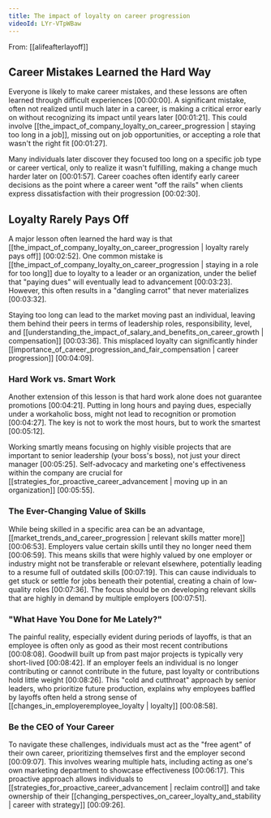 ```yaml
---
title: The impact of loyalty on career progression
videoId: LYr-VTpWBaw
---
```


From: [[alifeafterlayoff]] <br/> 

## Career Mistakes Learned the Hard Way

Everyone is likely to make career mistakes, and these lessons are often learned through difficult experiences <a class="yt-timestamp" data-t="00:00:00">[00:00:00]</a>. A significant mistake, often not realized until much later in a career, is making a critical error early on without recognizing its impact until years later <a class="yt-timestamp" data-t="00:01:21">[00:01:21]</a>. This could involve [[the_impact_of_company_loyalty_on_career_progression | staying too long in a job]], missing out on job opportunities, or accepting a role that wasn't the right fit <a class="yt-timestamp" data-t="00:01:27">[00:01:27]</a>.

Many individuals later discover they focused too long on a specific job type or career vertical, only to realize it wasn't fulfilling, making a change much harder later on <a class="yt-timestamp" data-t="00:01:57">[00:01:57]</a>. Career coaches often identify early career decisions as the point where a career went "off the rails" when clients express dissatisfaction with their progression <a class="yt-timestamp" data-t="00:02:30">[00:02:30]</a>.

## Loyalty Rarely Pays Off

A major lesson often learned the hard way is that [[the_impact_of_company_loyalty_on_career_progression | loyalty rarely pays off]] <a class="yt-timestamp" data-t="00:02:52">[00:02:52]</a>. One common mistake is [[the_impact_of_company_loyalty_on_career_progression | staying in a role for too long]] due to loyalty to a leader or an organization, under the belief that "paying dues" will eventually lead to advancement <a class="yt-timestamp" data-t="00:03:23">[00:03:23]</a>. However, this often results in a "dangling carrot" that never materializes <a class="yt-timestamp" data-t="00:03:32">[00:03:32]</a>.

Staying too long can lead to the market moving past an individual, leaving them behind their peers in terms of leadership roles, responsibility, level, and [[understanding_the_impact_of_salary_and_benefits_on_career_growth | compensation]] <a class="yt-timestamp" data-t="00:03:36">[00:03:36]</a>. This misplaced loyalty can significantly hinder [[importance_of_career_progression_and_fair_compensation | career progression]] <a class="yt-timestamp" data-t="00:04:09">[00:04:09]</a>.

### Hard Work vs. Smart Work

Another extension of this lesson is that hard work alone does not guarantee promotions <a class="yt-timestamp" data-t="00:04:21">[00:04:21]</a>. Putting in long hours and paying dues, especially under a workaholic boss, might not lead to recognition or promotion <a class="yt-timestamp" data-t="00:04:27">[00:04:27]</a>. The key is not to work the most hours, but to work the smartest <a class="yt-timestamp" data-t="00:05:12">[00:05:12]</a>.

Working smartly means focusing on highly visible projects that are important to senior leadership (your boss's boss), not just your direct manager <a class="yt-timestamp" data-t="00:05:25">[00:05:25]</a>. Self-advocacy and marketing one's effectiveness within the company are crucial for [[strategies_for_proactive_career_advancement | moving up in an organization]] <a class="yt-timestamp" data-t="00:05:55">[00:05:55]</a>.

### The Ever-Changing Value of Skills

While being skilled in a specific area can be an advantage, [[market_trends_and_career_progression | relevant skills matter more]] <a class="yt-timestamp" data-t="00:06:53">[00:06:53]</a>. Employers value certain skills until they no longer need them <a class="yt-timestamp" data-t="00:06:59">[00:06:59]</a>. This means skills that were highly valued by one employer or industry might not be transferable or relevant elsewhere, potentially leading to a resume full of outdated skills <a class="yt-timestamp" data-t="00:07:19">[00:07:19]</a>. This can cause individuals to get stuck or settle for jobs beneath their potential, creating a chain of low-quality roles <a class="yt-timestamp" data-t="00:07:36">[00:07:36]</a>. The focus should be on developing relevant skills that are highly in demand by multiple employers <a class="yt-timestamp" data-t="00:07:51">[00:07:51]</a>.

### "What Have You Done for Me Lately?"

The painful reality, especially evident during periods of layoffs, is that an employee is often only as good as their most recent contributions <a class="yt-timestamp" data-t="00:08:08">[00:08:08]</a>. Goodwill built up from past major projects is typically very short-lived <a class="yt-timestamp" data-t="00:08:42">[00:08:42]</a>. If an employer feels an individual is no longer contributing or cannot contribute in the future, past loyalty or contributions hold little weight <a class="yt-timestamp" data-t="00:08:26">[00:08:26]</a>. This "cold and cutthroat" approach by senior leaders, who prioritize future production, explains why employees baffled by layoffs often held a strong sense of [[changes_in_employeremployee_loyalty | loyalty]] <a class="yt-timestamp" data-t="00:08:58">[00:08:58]</a>.

### Be the CEO of Your Career

To navigate these challenges, individuals must act as the "free agent" of their own career, prioritizing themselves first and the employer second <a class="yt-timestamp" data-t="00:09:07">[00:09:07]</a>. This involves wearing multiple hats, including acting as one's own marketing department to showcase effectiveness <a class="yt-timestamp" data-t="00:06:17">[00:06:17]</a>. This proactive approach allows individuals to [[strategies_for_proactive_career_advancement | reclaim control]] and take ownership of their [[changing_perspectives_on_career_loyalty_and_stability | career with strategy]] <a class="yt-timestamp" data-t="00:09:26">[00:09:26]</a>.